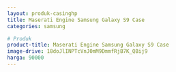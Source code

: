 ```yaml
---
layout: produk-casinghp
title: Maserati Engine Samsung Galaxy S9 Case
categories: samsung

# Produk
product-title: Maserati Engine Samsung Galaxy S9 Case
image-drive: 18doJlINPTcVnJ0mM9DmmfRjB7K_QBij9
harga: 90000
---
```

